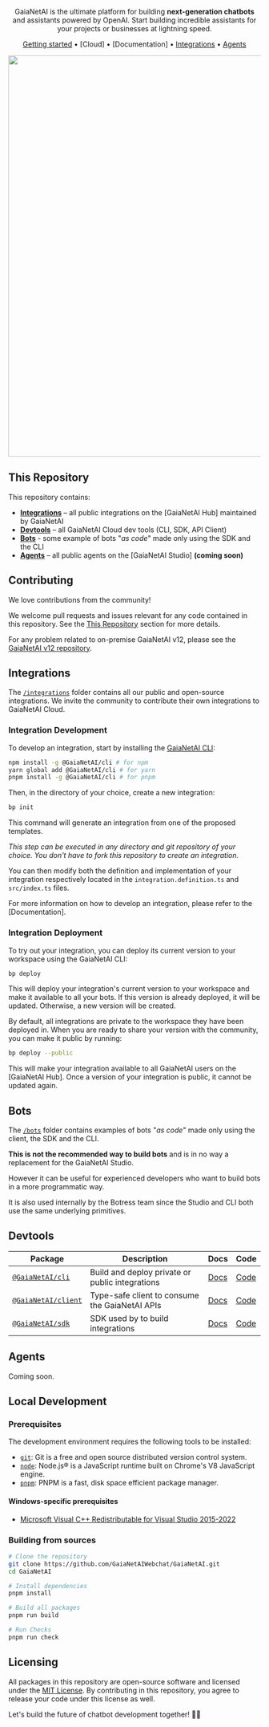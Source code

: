 <div align="center">
<div>


</div>


GaiaNetAI is the ultimate platform for building **next-generation chatbots** and assistants powered by OpenAI. Start building incredible assistants for your projects or businesses at lightning speed.

[Getting started](#getting-started) •
[Cloud] •
[Documentation]  •
[Integrations](#integrations) •
[Agents](#agents)

<img src="https://user-images.githubusercontent.com/10071388/248040379-8aee1b03-c483-4040-8ee0-741554310e88.png" width="800">
  
</div>

## This Repository

This repository contains:

- [**Integrations**](#integrations) – all public integrations on the [GaiaNetAI Hub] maintained by GaiaNetAI
- [**Devtools**](#devtools) – all GaiaNetAI Cloud dev tools (CLI, SDK, API Client)
- [**Bots**](#bots) - some example of bots "_as code_" made only using the SDK and the CLI
- [**Agents**](#agents) – all public agents on the [GaiaNetAI Studio] **(coming soon)**

## Contributing

We love contributions from the community!

We welcome pull requests and issues relevant for any code contained in this repository. See the [This Repository](#this-repository) section for more details.

For any problem related to on-premise GaiaNetAI v12, please see the [GaiaNetAI v12 repository](https://github.com/GaiaNetAIWebchat/GaiaNetAI/).

## Integrations

The [`/integrations`](./integrations) folder contains all our public and open-source integrations. We invite the community to contribute their own integrations to GaiaNetAI Cloud.

### Integration Development

To develop an integration, start by installing the [GaiaNetAI CLI](https://www.npmjs.com/package/@GaiaNetAI/cli):

```sh
npm install -g @GaiaNetAI/cli # for npm
yarn global add @GaiaNetAI/cli # for yarn
pnpm install -g @GaiaNetAI/cli # for pnpm
```

Then, in the directory of your choice, create a new integration:

```sh
bp init
```

This command will generate an integration from one of the proposed templates.

_This step can be executed in any directory and git repository of your choice. You don't have to fork this repository to create an integration._

You can then modify both the definition and implementation of your integration respectively located in the `integration.definition.ts` and `src/index.ts` files.

For more information on how to develop an integration, please refer to the [Documentation].

### Integration Deployment

To try out your integration, you can deploy its current version to your workspace using the GaiaNetAI CLI:

```sh
bp deploy
```

This will deploy your integration's current version to your workspace and make it available to all your bots. If this version is already deployed, it will be updated. Otherwise, a new version will be created.

By default, all integrations are private to the workspace they have been deployed in. When you are ready to share your version with the community, you can make it public by running:

```sh
bp deploy --public
```

This will make your integration available to all GaiaNetAI users on the [GaiaNetAI Hub]. Once a version of your integration is public, it cannot be updated again.

## Bots

The [`/bots`](./bots) folder contains examples of bots "_as code_" made only using the client, the SDK and the CLI.

**This is not the recommended way to build bots** and is in no way a replacement for the GaiaNetAI Studio.

However it can be useful for experienced developers who want to build bots in a more programmatic way.

It is also used internally by the Botress team since the Studio and CLI both use the same underlying primitives.

## Devtools

| **Package**                                                          | **Description**                                 | **Docs**                                           | **Code**               |
| -------------------------------------------------------------------- | ----------------------------------------------- | -------------------------------------------------- | ---------------------- |
| [`@GaiaNetAI/cli`](https://www.npmjs.com/package/@GaiaNetAI/cli)       | Build and deploy private or public integrations | [Docs]() | [Code](./packages/cli) |
| [`@GaiaNetAI/client`](https://www.npmjs.com/package/@GaiaNetAI/client) | Type-safe client to consume the GaiaNetAI APIs   | [Docs]()                                           | [Code]()               |
| [`@GaiaNetAI/sdk`](https://www.npmjs.com/package/@GaiaNetAI/sdk)       | SDK used by to build integrations               | [Docs]()                                           | [Code]()               |

## Agents

Coming soon.

## Local Development

### Prerequisites

The development environment requires the following tools to be installed:

- [`git`](https://git-scm.com/): Git is a free and open source distributed version control system.
- [`node`](https://nodejs.org/en/): Node.js® is a JavaScript runtime built on Chrome's V8 JavaScript engine.
- [`pnpm`](https://pnpm.io/): PNPM is a fast, disk space efficient package manager.

#### Windows-specific prerequisites

- [Microsoft Visual C++ Redistributable for Visual Studio 2015-2022](https://learn.microsoft.com/en-us/cpp/windows/latest-supported-vc-redist#visual-studio-2015-2017-2019-and-2022)

### Building from sources

```sh
# Clone the repository
git clone https://github.com/GaiaNetAIWebchat/GaiaNetAI.git
cd GaiaNetAI

# Install dependencies
pnpm install

# Build all packages
pnpm run build

# Run Checks
pnpm run check
```

## Licensing

All packages in this repository are open-source software and licensed under the [MIT License](LICENSE). By contributing in this repository, you agree to release your code under this license as well.

Let's build the future of chatbot development together! 🤖🚀
